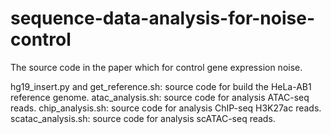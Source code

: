 # sequence-data-analysis-for-noise-control
The source code in the paper which for control gene expression noise.

hg19_insert.py and get_reference.sh: source code for build the HeLa-AB1 reference genome.
atac_analysis.sh: source code for analysis ATAC-seq reads.
chip_analysis.sh: source code for analysis ChIP-seq H3K27ac reads.
scatac_analysis.sh: source code for analysis scATAC-seq reads.

